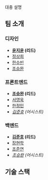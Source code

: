 대충 설명

## 팀 소개

### 디자인

- <b>[윤지윤](https://github.com/jiyoon07) (리드)</b>
- [정상희]()
- [한수빈]()
- [조승완](https://github.com/wnynya)

### 프론트엔드

- <b>[조승완](https://github.com/wnynya) (리드)</b>
- [서영욱](https://github.com/000uk)
- [한정민](https://github.com/jmni817)
- _[김준호](https://github.com/darkenergy814) (어시스트)_

### 백엔드

- <b>[김준호](https://github.com/darkenergy814) (리드)</b>
- [장현학](https://github.com/hyeonhakjang)
- [조준연](https://github.com/GJYeon)
- _[조승완](https://github.com/wnynya) (어시스트)_

## 기술 스택
